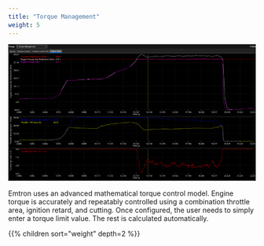 ```yaml
---
title: "Torque Management"
weight: 5
---
```


![Torque Limit Log](/img/torque/tq_lim_log.png)

Emtron uses an advanced mathematical torque control model. Engine torque is accurately and repeatably controlled using  a combination throttle area, ignition retard, and cutting. Once configured, the user needs to simply enter a torque limit value. The rest is calculated automatically.

{{% children sort="weight" depth=2 %}}